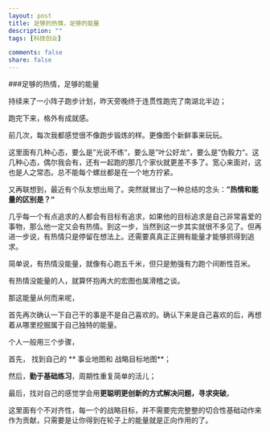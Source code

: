```yaml
---
layout: post
title: 足够的热情，足够的能量
description: ""
tags: [科技创业]

comments: false
share: false
---
```


###足够的热情，足够的能量

持续来了一小阵子跑步计划，昨天旁晚终于连贯性跑完了南湖北半边；

跑完下来，格外有成就感。

前几次，每次我都感觉很不像跑步锻炼的样。更像图个新鲜事来玩玩。

这里面有几种心态，要么是”光说不练“，要么是”叶公好龙“，要么是”伪毅力“。这几种心态，偶尔我会有，还有一起跑的那几个家伙就更差不多了。宽心来面对，这也是人之常态。总不能每个螺丝都是在一个地方拧紧。

又再联想到，最近有个队友想出局了。突然就冒出了一种总结的念头：**”热情和能量的区别是？“**


几乎每一个有点追求的人都会有目标有追求，如果他的目标追求是自己非常喜爱的事物，那么他一定又会有热情。到这一步，当然到这一步其实就很不多见了。但再进一步说，有热情只是停留在想法上。还需要真真正正拥有能量才能够抓得到追求。

简单说，有热情没能量，就像有心跑五千米，但只是勉强有力跑个间断性百米。

有热情没能量的人，就算怀抱再大的宏图也属滑稽之谈。

那这能量从何而来呢，

首先再次确认一下自己干的事是不是自己喜欢的。确认下来是自己喜欢的后，再想着从哪里挖掘属于自己独特的能量。

个人一般用三个步骤， 

首先， 找到自己的 ** 事业地图和 战略目标地图**；

然后，**勤于基础练习**，周期性重复简单的活儿；

最后，找对自己的感觉学会用**更聪明更创新的方式解决问题，寻求突破**。

这里面有个不对齐性，每一个的战略目标，并不需要完完整整的切合性基础动作来作为贡献，只需要是让你得到在轮子上的能量就是正向作用的了。